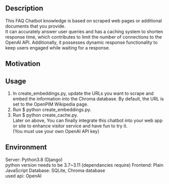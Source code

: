 ## Description
This FAQ Chatbot knowledge is based on scraped web pages or additional documents that you provide.  
It can accurately answer user queries and has a caching system to shorten response time, which contributes to limit the number of connections to the OpenAI API. 
Additionally, it possesses dynamic response functionality to keep users engaged while waiting for a response.

## Motivation


## Usage
1. In create_embeddings.py, update the URLs you want to scrape and embed the information into the Chroma database. By default, the URL is set to the OpenPIM Wikipedia page.  
2. Run $ python create_embeddings.py.  
3. Run $ python create_cache.py.  
Later on above, You can finally integrate this chatbot into your web app or site to enhance visitor service and have fun to try it.  
(You must use your own OpenAI API key)

## Environment
Server: Python3.8 (Django)  
  python version needs to be 3.7~3.11 (dependancies require)
Frontend: Plain JavaScript
Database: SQLite, Chroma database  
used api: OpenAI  

